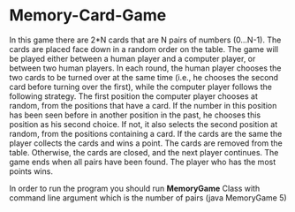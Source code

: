 # Memory-Card-Game


In this game there are 2*N cards that are N pairs of numbers (0...N-1). 
The cards are placed face down in a random order on the table. The game will be played either 
between a human player and a computer player, or between two human players. 
In each round, the human player chooses the two cards to be turned over at the same time (i.e., he chooses the second card before turning over the first),
while the computer player follows the following strategy. The first position the computer player chooses at random, from the positions that have a card.
If the number in this position has been seen before in another position in the past, he chooses this position as his second choice. 
If not, it also selects the second position at random, from the positions containing a card. 
If the cards are the same the player collects the cards and wins a point. 
The cards are removed from the table. Otherwise, the cards are closed, and the next player continues. 
The game ends when all pairs have been found. The player who has the most points wins.

In order to run the program you should run **MemoryGame** Class with command line argument which is the number of pairs (java MemoryGame 5)

